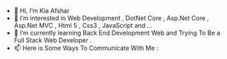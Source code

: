 - 👋 Hi, I’m Kia Afshar
- 👀 I’m interested in Web Development , DotNet Core , Asp.Net Core , Asp.Net MVC , Html 5 , Css3 , JavaScript and ... 
- 🌱 I’m currently learning Back End Development Web and Trying To Be a Full Stack Web Developer .
- 📫 Here is Some Ways To Communicate With Me : 

